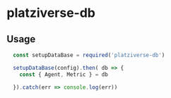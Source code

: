 # platziverse-db

## Usage
```` js
  const setupDataBase = required('platziverse-db')

  setupDataBase(config).then( db => {
    const { Agent, Metric } = db

  }).catch(err => console.log(err))
````